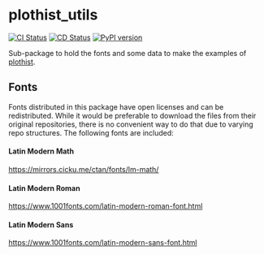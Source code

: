 # plothist_utils
[![CI Status][ci-badge]][ci-link]
[![CD Status][cd-badge]][cd-link]
[![PyPI version][pypi-version]][pypi-link]
<!-- [![Conda-Forge][conda-badge]][conda-link] -->

Sub-package to hold the fonts and some data to make the examples of [plothist](https://github.com/cyrraz/plothist).

[ci-badge]:     https://github.com/0ctagon/plothist_utils/actions/workflows/ci.yaml/badge.svg
[ci-link]:      https://github.com/0ctagon/plothist_utils/actions/workflows/ci.yaml?query=branch%3Amain
[cd-badge]:     https://github.com/0ctagon/plothist_utils/actions/workflows/cd.yaml/badge.svg
[cd-link]:      https://github.com/0ctagon/plothist_utils/actions/workflows/cd.yaml?query=branch%3Amain
[pypi-link]:    https://pypi.org/project/plothist_utils/
[pypi-version]: https://badge.fury.io/py/plothist_utils.svg


## Fonts
Fonts distributed in this package have open licenses and can be redistributed. While it would be preferable to download the files from their original repositories, there is no convenient way to do that due to varying repo structures. The following fonts are included:


#### Latin Modern Math

https://mirrors.cicku.me/ctan/fonts/lm-math/

#### Latin Modern Roman

https://www.1001fonts.com/latin-modern-roman-font.html

#### Latin Modern Sans

https://www.1001fonts.com/latin-modern-sans-font.html
